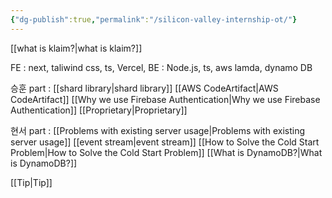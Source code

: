 ```yaml
---
{"dg-publish":true,"permalink":"/silicon-valley-internship-ot/"}
---
```




[[what is klaim?\|what is klaim?]]

FE : next, taliwind css, ts, Vercel,
BE : Node.js, ts, aws lamda, dynamo DB

승훈 part : 
[[shard library\|shard library]]
[[AWS CodeArtifact\|AWS CodeArtifact]]
[[Why we use Firebase Authentication\|Why we use Firebase Authentication]]
[[Proprietary\|Proprietary]]

현서 part :
[[Problems with existing server usage\|Problems with existing server usage]]
[[event stream\|event stream]]
[[How to Solve the Cold Start Problem\|How to Solve the Cold Start Problem]]
[[What is DynamoDB?\|What is DynamoDB?]]

[[Tip\|Tip]]

